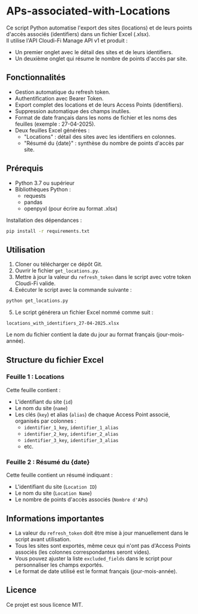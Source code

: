# APs-associated-with-Locations

Ce script Python automatise l'export des sites (locations) et de leurs points d'accès associés (identifiers) dans un fichier Excel (.xlsx).  
Il utilise l'API Cloudi-Fi Manage API v1 et produit :

- Un premier onglet avec le détail des sites et de leurs identifiers.
- Un deuxième onglet qui résume le nombre de points d'accès par site.

## Fonctionnalités

- Gestion automatique du refresh token.
- Authentification avec Bearer Token.
- Export complet des locations et de leurs Access Points (identifiers).
- Suppression automatique des champs inutiles.
- Format de date français dans les noms de fichier et les noms des feuilles (exemple : 27-04-2025).
- Deux feuilles Excel générées :
  - "Locations" : détail des sites avec les identifiers en colonnes.
  - "Résumé du {date}" : synthèse du nombre de points d'accès par site.

## Prérequis

- Python 3.7 ou supérieur
- Bibliothèques Python :
  - requests
  - pandas
  - openpyxl (pour écrire au format .xlsx)

Installation des dépendances :

```bash
pip install -r requirements.txt
```

## Utilisation

1. Cloner ou télécharger ce dépôt Git.
2. Ouvrir le fichier `get_locations.py`.
3. Mettre à jour la valeur du `refresh_token` dans le script avec votre token Cloudi-Fi valide.
4. Exécuter le script avec la commande suivante :

```bash
python get_locations.py
```

5. Le script générera un fichier Excel nommé comme suit :

```
locations_with_identifiers_27-04-2025.xlsx
```

Le nom du fichier contient la date du jour au format français (jour-mois-année).

## Structure du fichier Excel

### Feuille 1 : Locations

Cette feuille contient :

- L'identifiant du site (`id`)
- Le nom du site (`name`)
- Les clés (`key`) et alias (`alias`) de chaque Access Point associé, organisés par colonnes :
  - `identifier_1_key`, `identifier_1_alias`
  - `identifier_2_key`, `identifier_2_alias`
  - `identifier_3_key`, `identifier_3_alias`
  - etc.

### Feuille 2 : Résumé du {date}

Cette feuille contient un résumé indiquant :

- L'identifiant du site (`Location ID`)
- Le nom du site (`Location Name`)
- Le nombre de points d'accès associés (`Nombre d'APs`)

## Informations importantes

- La valeur du `refresh_token` doit être mise à jour manuellement dans le script avant utilisation.
- Tous les sites sont exportés, même ceux qui n'ont pas d'Access Points associés (les colonnes correspondantes seront vides).
- Vous pouvez ajuster la liste `excluded_fields` dans le script pour personnaliser les champs exportés.
- Le format de date utilisé est le format français (jour-mois-année).

## Licence
Ce projet est sous licence MIT.
